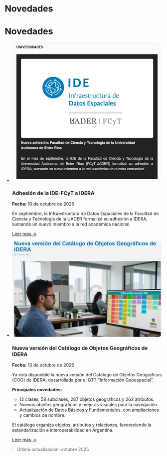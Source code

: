 # Novedades
# Novedades

<div class="grid cards" markdown>

-   <img src="/images/adhesion_idera.jpg" alt="Adhesión IDE-FCyT a IDERA" style="border-radius:10px;"/>

    ### Adhesión de la IDE-FCyT a IDERA  
    **Fecha:** 10 de octubre de 2025

    En septiembre, la Infraestructura de Datos Espaciales de la Facultad de Ciencia y Tecnología de la UADER formalizó su adhesión a IDERA, sumando un nuevo miembro a la red académica nacional.

    [Leer más →](https://mailchi.mp/9cbd10081684/boletn-informativo-ideractiva-mes-10)

-   <img src="/images/catalogo_objetos.jpg" alt="Catálogo de Objetos Geográficos de IDERA" style="border-radius:10px;"/>

    ### Nueva versión del Catálogo de Objetos Geográficos de IDERA  
    **Fecha:** 13 de octubre de 2025

    Ya está disponible la nueva versión del Catálogo de Objetos Geográficos (COG) de IDERA, desarrollada por el GTT “Información Geoespacial”.

    **Principales novedades:**
    - 12 clases, 58 subclases, 287 objetos geográficos y 262 atributos.  
    - Nuevos objetos geográficos y mejoras visuales para la navegación.  
    - Actualización de Datos Básicos y Fundamentales, con ampliaciones y cambios de nombre.

    El catálogo organiza objetos, atributos y relaciones, favoreciendo la estandarización e interoperabilidad en Argentina.

    [Leer más →](https://www.idera.gob.ar/index.php/publicaciones/noticias/nueva-version-del-catalogo-de-objetos-geograficos-de-idera)

</div>


> Última actualización: octubre 2025
